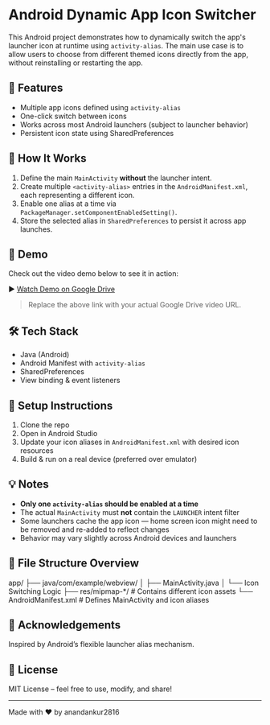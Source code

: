 # Android Dynamic App Icon Switcher

This Android project demonstrates how to dynamically switch the app's launcher icon at runtime using `activity-alias`. The main use case is to allow users to choose from different themed icons directly from the app, without reinstalling or restarting the app.

## 🚀 Features

- Multiple app icons defined using `activity-alias`
- One-click switch between icons
- Works across most Android launchers (subject to launcher behavior)
- Persistent icon state using SharedPreferences

## 🧩 How It Works

1. Define the main `MainActivity` **without** the launcher intent.
2. Create multiple `<activity-alias>` entries in the `AndroidManifest.xml`, each representing a different icon.
3. Enable one alias at a time via `PackageManager.setComponentEnabledSetting()`.
4. Store the selected alias in `SharedPreferences` to persist it across app launches.

## 📱 Demo

Check out the video demo below to see it in action:

▶️ [Watch Demo on Google Drive](https://drive.google.com/file/d/1seHxmBNfGn8_-6LXyGGTCVfH4WhkkqMu/view?usp=sharing)

> Replace the above link with your actual Google Drive video URL.

## 🛠️ Tech Stack

- Java (Android)
- Android Manifest with `activity-alias`
- SharedPreferences
- View binding & event listeners

## 📝 Setup Instructions

1. Clone the repo
2. Open in Android Studio
3. Update your icon aliases in `AndroidManifest.xml` with desired icon resources
4. Build & run on a real device (preferred over emulator)

## 💡 Notes

- **Only one `activity-alias` should be enabled at a time**
- The actual `MainActivity` must **not** contain the `LAUNCHER` intent filter
- Some launchers cache the app icon — home screen icon might need to be removed and re-added to reflect changes
- Behavior may vary slightly across Android devices and launchers

## 📂 File Structure Overview

app/
├── java/com/example/webview/
│ ├── MainActivity.java
│ └── Icon Switching Logic
├── res/mipmap-*/ # Contains different icon assets
└── AndroidManifest.xml # Defines MainActivity and icon aliases
## 🙌 Acknowledgements

Inspired by Android’s flexible launcher alias mechanism.

## 📄 License

MIT License – feel free to use, modify, and share!

---

Made with ❤️ by anandankur2816

